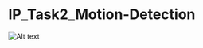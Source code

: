# IP_Task2_Motion-Detection

![Alt text](https://https://github.com/TRF-Image-Processing-Domain/Optical-Flow/upload/master/Videos/res.gif)
